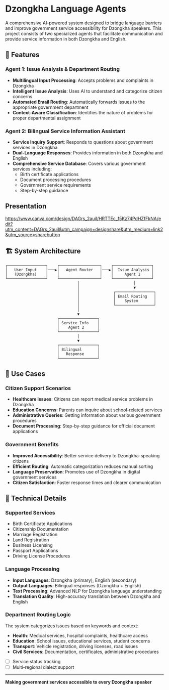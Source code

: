 # Dzongkha Language Agents

A comprehensive AI-powered system designed to bridge language barriers and improve government service accessibility for Dzongkha speakers. This project consists of two specialized agents that facilitate communication and provide service information in both Dzongkha and English.

## 🌟 Features

### Agent 1: Issue Analysis & Department Routing
- **Multilingual Input Processing**: Accepts problems and complaints in Dzongkha
- **Intelligent Issue Analysis**: Uses AI to understand and categorize citizen concerns
- **Automated Email Routing**: Automatically forwards issues to the appropriate government department
- **Context-Aware Classification**: Identifies the nature of problems for proper departmental assignment

### Agent 2: Bilingual Service Information Assistant
- **Service Inquiry Support**: Responds to questions about government services in Dzongkha
- **Dual-Language Responses**: Provides information in both Dzongkha and English
- **Comprehensive Service Database**: Covers various government services including:
  - Birth certificate applications
  - Document processing procedures
  - Government service requirements
  - Step-by-step guidance

## Presentation
https://www.canva.com/design/DAGrs_2auiI/HRTTEc_f5Kz74PdHZfFkNA/edit?utm_content=DAGrs_2auiI&utm_campaign=designshare&utm_medium=link2&utm_source=sharebutton

## 🏗️ System Architecture

```
┌─────────────────┐    ┌──────────────────┐    ┌─────────────────┐
│   User Input    │───▶│   Agent Router   │───▶│  Issue Analysis │
│   (Dzongkha)    │    │                  │    │     Agent 1     │
└─────────────────┘    └──────────────────┘    └─────────────────┘
                                │                        │
                                │                        ▼
                                │               ┌─────────────────┐
                                │               │ Email Routing   │
                                │               │    System       │
                                │               └─────────────────┘
                                │
                                ▼
                       ┌─────────────────┐
                       │ Service Info    │
                       │    Agent 2      │
                       └─────────────────┘
                                │
                                ▼
                       ┌─────────────────┐
                       │ Bilingual       │
                       │   Response      │
                       └─────────────────┘
```


## 🎯 Use Cases

### Citizen Support Scenarios
- **Healthcare Issues**: Citizens can report medical service problems in Dzongkha
- **Education Concerns**: Parents can inquire about school-related services
- **Administrative Queries**: Getting information about various government procedures
- **Document Processing**: Step-by-step guidance for official document applications

### Government Benefits
- **Improved Accessibility**: Better service delivery to Dzongkha-speaking citizens
- **Efficient Routing**: Automatic categorization reduces manual sorting
- **Language Preservation**: Promotes use of Dzongkha in digital government services
- **Citizen Satisfaction**: Faster response times and clearer communication

## 🔧 Technical Details

### Supported Services
- Birth Certificate Applications
- Citizenship Documentation
- Marriage Registration
- Land Registration
- Business Licensing
- Passport Applications
- Driving License Procedures

### Language Processing
- **Input Languages**: Dzongkha (primary), English (secondary)
- **Output Languages**: Bilingual responses (Dzongkha + English)
- **Text Processing**: Advanced NLP for Dzongkha language understanding
- **Translation Quality**: High-accuracy translation between Dzongkha and English

### Department Routing Logic
The system categorizes issues based on keywords and context:
- **Health**: Medical services, hospital complaints, healthcare access
- **Education**: School issues, educational services, student concerns
- **Transport**: Vehicle registration, driving licenses, road issues
- **Civil Services**: Documentation, certificates, administrative procedures

- [ ] Service status tracking
- [ ] Multi-regional dialect support

---

**Making government services accessible to every Dzongkha speaker**
